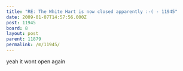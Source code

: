 ```yaml
---
title: "RE: The White Hart is now closed apparently :-( - 11945"
date: 2009-01-07T14:57:56.000Z
post: 11945
board: 8
layout: post
parent: 11879
permalink: /m/11945/
---
```

yeah it wont open again

